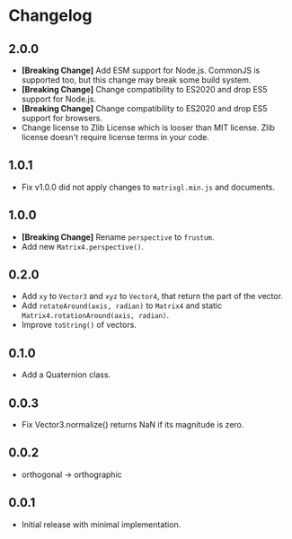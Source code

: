 # Changelog

## 2.0.0

* **\[Breaking Change\]** Add ESM support for Node.js. CommonJS is supported too, but this change may break some build system.
* **\[Breaking Change\]** Change compatibility to ES2020 and drop ES5 support for Node.js.
* **\[Breaking Change\]** Change compatibility to ES2020 and drop ES5 support for browsers.
* Change license to Zlib License which is looser than MIT license. Zlib license doesn't require license terms in your code.

## 1.0.1

* Fix v1.0.0 did not apply changes to `matrixgl.min.js` and documents.

## 1.0.0

* **\[Breaking Change\]** Rename `perspective` to `frustum`.
* Add new `Matrix4.perspective()`.

## 0.2.0

* Add `xy` to `Vector3` and `xyz` to `Vector4`, that return the part of the vector.
* Add `rotateAround(axis, radian)` to `Matrix4` and static `Matrix4.rotationAround(axis, radian)`.
* Improve `toString()` of vectors.

## 0.1.0

* Add a Quaternion class.

## 0.0.3

* Fix Vector3.normalize() returns NaN if its magnitude is zero.

## 0.0.2

* orthogonal -> orthographic

## 0.0.1

* Initial release with minimal implementation.